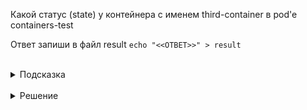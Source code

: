 Какой статус (state) у контейнера с именем third-container в pod'e containers-test

Ответ запиши в файл result
`echo "<<ОТВЕТ>>" > result`

<br>
<details><summary>Подсказка</summary>
<br>

Выполнив:
`kubectl describe containers-test`
Можно узнать расширенную информацию о pod'e, в том числе и STATE

</details>

<br>
<details><summary>Решение</summary>
<br>

InvalidImageName

</details>


